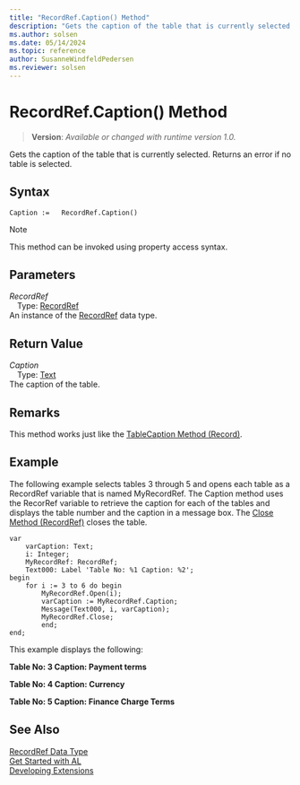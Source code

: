 ```yaml
---
title: "RecordRef.Caption() Method"
description: "Gets the caption of the table that is currently selected."
ms.author: solsen
ms.date: 05/14/2024
ms.topic: reference
author: SusanneWindfeldPedersen
ms.reviewer: solsen
---
```

[//]: # (START>DO_NOT_EDIT)
[//]: # (IMPORTANT:Do not edit any of the content between here and the END>DO_NOT_EDIT.)
[//]: # (Any modifications should be made in the .xml files in the ModernDev repo.)
# RecordRef.Caption() Method
> **Version**: _Available or changed with runtime version 1.0._

Gets the caption of the table that is currently selected. Returns an error if no table is selected.


## Syntax
```AL
Caption :=   RecordRef.Caption()
```
> [!NOTE]
> This method can be invoked using property access syntax.
## Parameters
*RecordRef*  
&emsp;Type: [RecordRef](recordref-data-type.md)  
An instance of the [RecordRef](recordref-data-type.md) data type.  

## Return Value
*Caption*  
&emsp;Type: [Text](../text/text-data-type.md)  
The caption of the table.


[//]: # (IMPORTANT: END>DO_NOT_EDIT)

## Remarks  
 This method works just like the [TableCaption Method (Record)](../record/record-tablecaption-method.md).  
  
## Example  
 The following example selects tables 3 through 5 and opens each table as a RecordRef variable that is named MyRecordRef. The Caption method uses the RecorRef variable to retrieve the caption for each of the tables and displays the table number and the caption in a message box. The [Close Method (RecordRef)](recordref-close-method.md) closes the table.
  
```al
var
    varCaption: Text;
    i: Integer;
    MyRecordRef: RecordRef;
    Text000: Label 'Table No: %1 Caption: %2';
begin
    for i := 3 to 6 do begin  
        MyRecordRef.Open(i);  
        varCaption := MyRecordRef.Caption;  
        Message(Text000, i, varCaption);  
        MyRecordRef.Close;  
        end;  
end;
```  
  
 This example displays the following:  
  
 **Table No: 3   Caption: Payment terms**  
  
 **Table No: 4   Caption: Currency**  
  
 **Table No: 5   Caption: Finance Charge Terms**  

## See Also
[RecordRef Data Type](recordref-data-type.md)  
[Get Started with AL](../../devenv-get-started.md)  
[Developing Extensions](../../devenv-dev-overview.md)